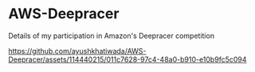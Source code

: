 # AWS-Deepracer
Details of my participation in Amazon's Deepracer competition 

https://github.com/ayushkhatiwada/AWS-Deepracer/assets/114440215/011c7628-97c4-48a0-b910-e10b9fc5c094

